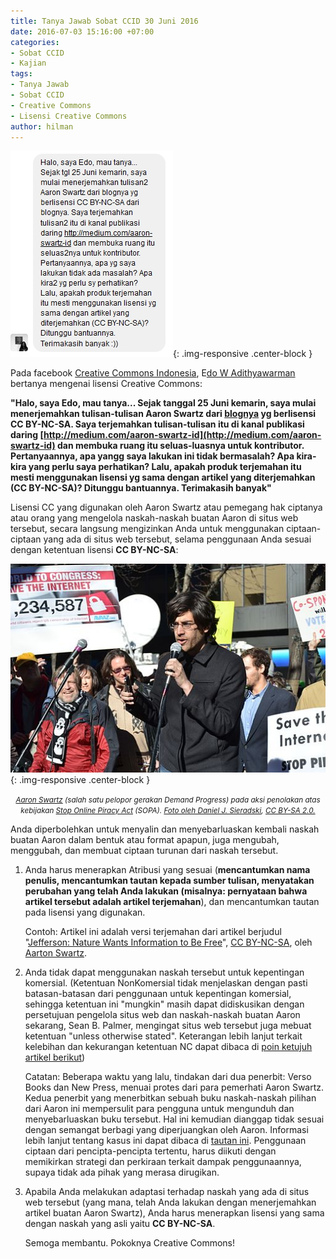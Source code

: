 ```yaml
---
title: Tanya Jawab Sobat CCID 30 Juni 2016
date: 2016-07-03 15:16:00 +07:00
categories:
- Sobat CCID
- Kajian
tags:
- Tanya Jawab
- Sobat CCID
- Creative Commons
- Lisensi Creative Commons
author: hilman
---
```


![Edo-W-Adithyawarman.jpg](/uploads/Edo-W-Adithyawarman.jpg){: .img-responsive .center-block }

Pada facebook [Creative Commons Indonesia](https://www.facebook.com/CreativeCommonsIndonesia/), E[do W Adithyawarman](https://www.facebook.com/lonely.davinci) bertanya mengenai lisensi Creative Commons:

**"Halo, saya Edo, mau tanya...
Sejak tanggal 25 Juni kemarin, saya mulai menerjemahkan tulisan-tulisan Aaron Swartz dari [blognya](http://www.aaronsw.com/weblog/) yg berlisensi CC BY-NC-SA. Saya terjemahkan tulisan-tulisan itu di kanal publikasi daring [http://medium.com/aaron-swartz-id](http://medium.com/aaron-swartz-id) dan membuka ruang itu seluas-luasnya untuk kontributor. Pertanyaannya, apa yangg saya lakukan ini tidak bermasalah? Apa kira-kira yang perlu saya perhatikan? Lalu, apakah produk terjemahan itu mesti menggunakan lisensi yg sama dengan artikel yang diterjemahkan (CC BY-NC-SA)? Ditunggu bantuannya. Terimakasih banyak"**

Lisensi CC yang digunakan oleh Aaron Swartz atau pemegang hak ciptanya atau orang yang mengelola naskah-naskah buatan Aaron di situs web tersebut, secara langsung mengizinkan Anda untuk menggunakan ciptaan-ciptaan yang ada di situs web tersebut, selama penggunaan Anda sesuai dengan ketentuan lisensi **CC BY-NC-SA**:

![512px-Aaron_swartz_6722391455.jpg](/uploads/512px-Aaron_swartz_6722391455.jpg){: .img-responsive .center-block }<center><small><i><a href="https://en.wikipedia.org/wiki/Aaron_Swartz">Aaron Swartz</a> (salah satu pelopor gerakan Demand Progress) pada aksi penolakan atas kebijakan <a href="https://en.wikipedia.org/wiki/Stop_Online_Piracy_Act">Stop Online Piracy Act</a> (SOPA). <a href="https://commons.wikimedia.org/wiki/File:Aaron_swartz_6722391455.jpg">Foto oleh Daniel J. Sieradski</a>, <a href="https://creativecommons.org/licenses/by-sa/2.0/deed.en">CC BY-SA 2.0.</a></i></small></center>

Anda diperbolehkan untuk menyalin dan menyebarluaskan kembali naskah buatan Aaron dalam bentuk atau format apapun, juga mengubah, menggubah, dan membuat ciptaan turunan dari naskah tersebut.

1. Anda harus menerapkan Atribusi yang sesuai (**mencantumkan nama penulis, mencantumkan tautan kepada sumber tulisan, menyatakan perubahan yang telah Anda lakukan (misalnya: pernyataan bahwa artikel tersebut adalah artikel terjemahan**), dan mencantumkan tautan pada lisensi yang digunakan.

    Contoh: Artikel ini adalah versi terjemahan dari artikel berjudul "[Jefferson: Nature Wants Information to Be Free](http://www.aaronsw.com/weblog/001115)", [CC BY-NC-SA](https://creativecommons.org/licenses/by-nc-sa/4.0/deed.id), oleh [Aarton Swartz](http://www.aaronsw.com/).

2. Anda tidak dapat menggunakan naskah tersebut untuk kepentingan komersial. (Ketentuan NonKomersial tidak menjelaskan dengan pasti batasan-batasan dari penggunaan untuk kepentingan komersial, sehingga ketentuan ini "mungkin" masih dapat didiskusikan dengan persetujuan pengelola situs web dan naskah-naskah buatan Aaron sekarang, Sean B. Palmer, mengingat situs web tersebut juga mebuat ketentuan "unless otherwise stated". Keterangan lebih lanjut terkait kelebihan dan kekurangan ketentuan NC dapat dibaca di [poin ketujuh artikel berikut](https://ccid.siteleaf.net/berita/2016/06/22/prinsip-kerja-lisensi-creative-commons-di-coversongchallenge-tribute2erk.html))

    Catatan: Beberapa waktu yang lalu, tindakan dari dua penerbit: Verso Books dan New Press, menuai protes dari para pemerhati Aaron Swartz. Kedua penerbit  yang menerbitkan sebuah buku naskah-naskah pilihan dari Aaron ini mempersulit para pengguna untuk mengunduh dan menyebarluaskan buku tersebut. Hal ini kemudian dianggap tidak sesuai dengan semangat berbagi yang diperjuangkan oleh Aaron. Informasi lebih lanjut tentang kasus ini dapat dibaca di [tautan ini](https://www.insidehighered.com/news/2016/04/25/critics-protest-handling-rights-hacktivist-aaron-swartzs-writings). Penggunaan ciptaan dari pencipta-pencipta tertentu, harus diikuti dengan memikirkan strategi dan perkiraan terkait dampak penggunaannya, supaya tidak ada pihak yang merasa dirugikan.

3. Apabila Anda melakukan adaptasi terhadap naskah yang ada di situs web tersebut (yang mana, telah Anda lakukan dengan menerjemahkan artikel buatan Aaron Swartz), Anda harus menerapkan lisensi yang sama dengan naskah yang asli yaitu **CC BY-NC-SA**.

    Semoga membantu. Pokoknya Creative Commons!